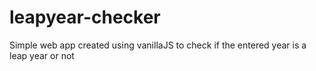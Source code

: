 # leapyear-checker
Simple web app created using vanillaJS to check if the entered year is a leap year or not
